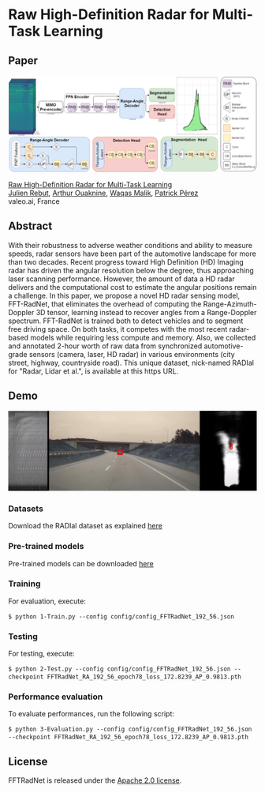 # Raw High-Definition Radar for Multi-Task Learning

## Paper
![](./FFT-RadNetArchi.png)

[Raw High-Definition Radar for Multi-Task Learning](https://arxiv.org/pdf/2112.10646)  
 [Julien Rebut](https://www.linkedin.com/in/julien-rebut-9803887b),  [Arthur Ouaknine](https://arthurouaknine.github.io/), [Waqas Malik](https://www.linkedin.com/in/waqas-malik-2070012b/), [Patrick Pérez](https://ptrckprz.github.io/)  
valeo.ai, France  

## Abstract
With their robustness to adverse weather conditions and ability to measure speeds, radar sensors have been part of the automotive landscape for more than two decades. Recent progress toward High Definition (HD) Imaging radar has driven the angular resolution below the degree, thus approaching laser scanning performance. However, the amount of data a HD radar delivers and the computational cost to estimate the angular positions remain a challenge. In this paper, we propose a novel HD radar sensing model, FFT-RadNet, that eliminates the overhead of computing the Range-Azimuth-Doppler 3D tensor, learning instead to recover angles from a Range-Doppler spectrum. FFT-RadNet is trained both to detect vehicles and to segment free driving space. On both tasks, it competes with the most recent radar-based models while requiring less compute and memory. Also, we collected and annotated 2-hour worth of raw data from synchronized automotive-grade sensors (camera, laser, HD radar) in various environments (city street, highway, countryside road). This unique dataset, nick-named RADIal for "Radar, Lidar et al.", is available at this https URL.

## Demo
[![](./FFTRadNet.png)](https://www.youtube.com/watch?v=t9WNLUiWDFE "")


### Datasets
Download the RADIal dataset as explained [here](https://github.com/valeoai/RADIal)

### Pre-trained models
Pre-trained models can be downloaded [here](https://drive.google.com/file/d/13zSTCm-6zY8JpBOwJCqRzBMX5OdKqfPE/view?usp=sharing)


### Training
For evaluation, execute:
```
$ python 1-Train.py --config config/config_FFTRadNet_192_56.json
```

### Testing
For testing, execute:
```
$ python 2-Test.py --config config/config_FFTRadNet_192_56.json --checkpoint FFTRadNet_RA_192_56_epoch78_loss_172.8239_AP_0.9813.pth
```

### Performance evaluation
To evaluate performances, run the following script:
```
$ python 3-Evaluation.py --config config/config_FFTRadNet_192_56.json --checkpoint FFTRadNet_RA_192_56_epoch78_loss_172.8239_AP_0.9813.pth
```

## License
FFTRadNet is released under the [Apache 2.0 license](./LICENSE).

